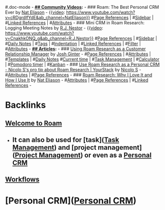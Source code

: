 #.doc-mode
    - **[## Community Videos](<## Community Videos.md>):**
        - ### Roam: The Best Personal CRM Ever by [Nat Eliason](<Nat Eliason.md>)
            - {{[video](<video.md>): https://www.youtube.com/watch?v=cRDgrdlfYdE&ab_channel=NatEliason}}
#[Page References](<Page References.md>) | #[Sidebar](<Sidebar.md>) | #[Linked References](<Linked References.md>) | #[Attributes](<Attributes.md>)
        - ### Mini CRM in Roam Research: Logging Meeting Notes by [R.J. Nestor](<R.J. Nestor.md>)
            - {{[video](<video.md>): https://www.youtube.com/watch?v=CnakhkONQ_g&ab_channel=R.J.Nestor}}
#[Page References](<Page References.md>) | #[Sidebar](<Sidebar.md>) | #[Daily Notes](<Daily Notes.md>) | #[Tags](<Tags.md>) | #[Indentation](<Indentation.md>) | #[Linked References](<Linked References.md>) | #[Filter](<Filter.md>) | #[Attributes](<Attributes.md>) 
    - **[## Articles](<## Articles.md>):**
        - ### [Using Roam Research as a Customer Relationship Manager](https://thesweetsetup.com/using-roam-research-as-a-customer-relationship-manager/) by [Josh Ginter](<Josh Ginter.md>)
            - #[Page References](<Page References.md>) | #[Attributes](<Attributes.md>) | #[Templates](<Templates.md>) | #[Daily Notes](<Daily Notes.md>) #[Current time](<Current time.md>) | #[Task Management](<Task Management.md>) | #[Calculator](<Calculator.md>) | #[Pomodoro timer](<Pomodoro timer.md>) | #[Kanban](<Kanban.md>) 
        - ### [Use Roam Research as a Personal CRM - Nicolo S's pro tip about Roam Research | YourStack](https://yourstack.com/pro-tips/340-use-roam-research-as-a-personal-crm) by [Nicolo S](<Nicolo S.md>)
            - #[Attributes](<Attributes.md>) | #[Page References](<Page References.md>)
        - ### [Roam Research: Why I Love It and How I Use It](https://www.nateliason.com/blog/roam[crm](<crm.md>)) by [Nat Eliason](<Nat Eliason.md>)
            - #[Attributes](<Attributes.md>) | #[Page References](<Page References.md>) | #[Linked References](<Linked References.md>)
            - 

# Backlinks
## [Welcome to Roam](<Welcome to Roam.md>)
- ## It can also be used for [task]([Task Management](<Task Management.md>)) and [project management]([Project Management](<Project Management.md>)) or even as a [Personal CRM](<Personal CRM.md>)

## [Workflows](<Workflows.md>)
# [Personal CRM]([Personal CRM](<Personal CRM.md>))

